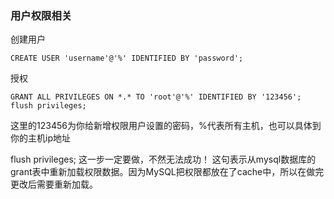 ### 用户权限相关

创建用户

```
CREATE USER 'username'@'%' IDENTIFIED BY 'password'; 
```

授权

```
GRANT ALL PRIVILEGES ON *.* TO 'root'@'%' IDENTIFIED BY '123456';
flush privileges;
```

这里的123456为你给新增权限用户设置的密码，%代表所有主机，也可以具体到你的主机ip地址

flush privileges; 这一步一定要做，不然无法成功！ 这句表示从mysql数据库的grant表中重新加载权限数据。因为MySQL把权限都放在了cache中，所以在做完更改后需要重新加载。

